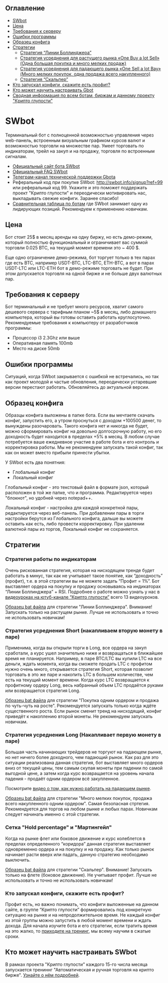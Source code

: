 ## Оглавление

* [SWbot](#swbot)
* [Цена](#Цена)
* [Требования к серверу](#Требования-к-серверу)
* [Ошибки программы](#Ошибки-программы)
* [Образец конфига](#Образец-конфига)
* [Стратегии](#Стратегии)
  * [Стратегия “Линии Боллинджера”](#Стратегия-Линии-Боллинджера)
  * [Стратегия усреднения для растущего рынка «One Buy a lot Sell» (Одна большая покупка и много мелких продаж)](#Стратегия-усреднения-для-растущего-рынка-one-buy-a-lot-sell-Одна-большая-покупка-и-много-мелких-продаж)
  * [Стратегия усреднения для падающего рынка «One Sell a lot Bay» (Много мелких покупок, одна продажа всего накупленного)](#Стратегия-усреднения-для-падающего-рынка-one-sell-a-lot-bay-Много-мелких-покупок-одна-продажа-всего-накупленного)
  * [Стратегия “Скальпер”](#Стратегия-Скальпер)
* [Кто запускал конфиги, скажите есть профит?](#Кто-запускал-конфиги-скажите-есть-профит)
* [Кто может научить настраивать Gbot](#Кто-может-научить-настраивать-gbot)
* [Сводная информация по всем ботам, биржам и данному проекту "Крипто глупости"](/README.md)

# SWbot

Терминальный бот с полноценной возможностью управления через web-панель, встроенным визуальным графиком курсов валют и возможностью торговли на множестве пар. Умеет торговать по индикаторам, трейл на закуп и на продажу, торговля по встроенным сигналам.

* [Официальный сайт бота SWbot](http://swbot.info)
* [Официальный FAQ SWbot](http://swbot.info/faq)
* [Телеграм-канал технической поддержки Gbota](https://t.me/Smart_bot_alfa)
* Реферальный код при покупке SWbot: http://swbot.info/signup?ref=99 или реферальный код 99. Укажите и это поможет поддержать проект "Крипто глупости" и переодически мотивировать нас, выкладывать свежие конфиги. Заранее спасибо!
* [Сравнительная таблица по ботам](https://docs.google.com/spreadsheets/d/1VMG21PQHvU3cDLZ6fLL17TWjiEgWzSpRfk3jA37MMUg/edit?usp=sharing) где SWbot занимает одну из лидирующих позиций. Рекомендуем к применению новичкам.


## Цена

Бот стоит 25$ в месяц аренды на одну биржу, но есть демо-режим, который полностью функциональный и ограничивает вас суммой торговли 0.025 BTC, на текущий момент времени это ~ 400 $.

Еще одно ограничение демо-режима, бот торгует только в тех парах где есть BTC, например USDT-BTC, LTC-BTC, ETH-BTC, а вот в парах USDT-LTC или LTC-ETH бот в демо-режиме торговать не будет. При этом допускается торговля на одной бирже и не больше двух валютных пар.

## Требования к серверу

Бот терминальный и не требует много ресурсов, хватит самого дешевого сервера с тарифным планом ~5$ в месяц, либо домашнего компьютера, который вы готовы оставить работать круглосуточно. Рекомендуемые требования к компьютеру от разработчиков программы:

* Процессор i3 2.3Ghz или выше
* Оперативная память 100mb
* Место на диске 50mb

## Ошибки программы

Ситуаций, когда SWbot закрывается с ошибкой не встречались, но так как проект молодой и частые обновления, переодически устаревшие версии перестают работать. Обновляйтесь до актуальной версии.

## Образец конфига

Образцы конфига выложены в папке бота. Если вы мечтаете скачать конфиг, запустить его, а утром проснуться с доходом +100500 денег, то вынуждены разочаровать. Такого конфига нет и никогда не будет, можно сформировать конфиг на довольно долгосрочную работу, но его доходность будет находится в пределах +5% в месяц. В любом случае потребуется ваше ежедневное участие в работе бота и его контроль и корректировка работы. Мы не рекомендуем запускать такой конфиг, так как он может вместо прибыли принести убытки.

У SWbot есть два понятния:
* Глобальный конфиг
* Локальный конфиг

Глобальный конфиг  - это текстовый файл в формате json, который расположен в той же папке, что и программа. Редактируется через "блокнот", но удобней через notepad++.

Локальный конфиг - настройка для каждой конкретной пары, редактируется через веб-панель. При добавлении пары в торги настройки берутся из Глобального конфига, дальше вы можете оставить как есть, либо провести корректировку. При удалении валютной пары из торгов, Локальный конфиг не сохраняется.

## Стратегии

### Стратегия работы по индикаторам

Очень рискованная стратегия, которая на нисходящем тренде будет работать в минус, так как не учитывает такое понятие, как “доходность” (профит), т.е. в этой стратегии вы не можете задать “Профит = 1%”. Бот выставляет ордера на покупку и продажу основываясь на индикаторах “Линии Боллинджера” + RSI. Подробнее о работе  можно узнать у нас в [видеоуроках на ютуб-канале “Крипто глупости”](https://www.youtube.com/watch?v=r688aZScniI&list=PLbYtQ6_YnkBQUyMXAqXzvBpFUJ9q3hn_I) всего 13 видеоуроков.

[Образец bat файла](/configs/gbot/bb_12052018.bat) для стратегии "Линии Боллинджера". Внимание! Запускать только на растущем рынке. Лучше не использовать и точно не использовать новичкам!

### Стратегия усреднения Short (накапливаем вторую монету в паре)

Применима, когда вы открыли торги в Long, все ордера на закуп сработали, а курс ушел значительно ниже и возвращаться в ближайшее время не планируется. Например, в паре BTC/LTC вы купили LTC на все деньги, ждать момента, когда вы сможете продать LTC с профитом нужно очень много, открывается стратегия Short, которая позволит торговать в это же паре и накопить LTC в большем количестве, чем есть на текущий момент времени. Когда курс LTC возвращается к профитному ордеру Long, весь набранный объем LTC продаётся руками или возвращается стратегия Long.

[Образец bat файла](/configs/gbot/ob_12052018.bat) для стратегии "Покупка одним ордером и продажа по чуть-чуть на росте". Рекомендуется запускать только когда ждёте существенного роста. Если рынок сменит тренд на нисходящий, конфиг приведёт к накоплению второй монеты. Не рекомендуем запускать новичкам.

### Стратегия усреднения Long (Накапливает первую монету в паре)

Большая часть начинающих трейдеров не торгуют на падающем рынке, но нет ничего более доходного, чем падающий рынок. Как раз для это ситуации реализована данная стратегия, бот выставляет много ордеров вниз от текущей цены, тем самым скупая монеты при падении по самой выгодной цене, а затем когда курс возвращается на уровень начала падения - продаёт одним ордером всё закупленное.

Посмотрите [видео о том, как нужно работать на падающем рынке](https://youtu.be/zfGD0O6KhEk).

[Образец bat файла](/configs/gbot/os_12052018.bat) для стратегии "Много мелких покупок, продажа всего накупленного одним ордером". Самая безопасная стртегия. Рекомендуется для торгов на любом рынке и любых парах. Новичкам следует начинать именно с этой стратегии.

### Сетка "Hold percentage" и "Мартингейл"
Когда на рынке флет или боковое движение и курс колеблется в пределах определенного “коридора” данная стратегия выставляет одновременно ордера и на покупку и на продажу. Как только рынок начинает расти вверх или падать, данную стратегию необходимо выключить.

[Образец bat файла](/configs/gbot/scalper_12052018.bat) для стратегии "Скальпер". Внимание! Запускать только на флете (боковое движение). Не учитывает профит. Лучше не использовать и точно не использовать новичкам!

###  Кто запускал конфиги, скажите есть профит?

Профит есть, но важно понимать, что конфиги выложенные на данном сайте, в группе “Крипто глупости” формировались под конкретную ситуацию на рынке и на непродолжительное время. Не каждый конфиг из этой группы можно запустить в любой момент времени и ждать дохода. Для начала изучите бота и его стратегии, если тратить время на это жалко, то [приходите на тренинг](https://www.buh-seminar.ru/), мы всему научим в сжатые сроки.

## Кто может научить настраивать SWbot

В рамках проекта "Крипто глупости" каждого 15-го числа месяца запускается трениннг "Автоматическая и ручная торговля на крипто бирже". [Узнайте о нём подробней](/README.md#Обучение).
